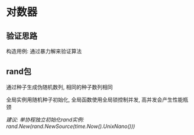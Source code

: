 # 对数器

## 验证思路

构造用例: 通过暴力解来验证算法

## rand包

通过种子生成伪随机数列, 相同的种子数列相同

全局实例用随机种子初始化, 全局函数使用全局锁控制并发, 高并发会产生性能瓶颈

*建议: 单协程独立初始化rand实例: rand.New(rand.NewSource(time.Now().UnixNano()))*